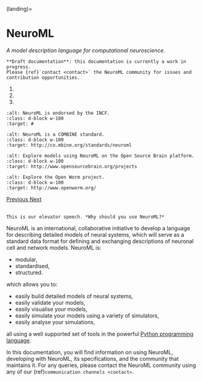 (landing)=
# NeuroML

*A model description language for computational neuroscience.*

```{warning}
**Draft documentation**: this documentation is currently a work in progress.
Please {ref}`contact <contact>` the NeuroML community for issues and contribution opportunities.
```
<!-- be careful with the indentation -->

<div id="carousel-neuroml" class="carousel slide" data-ride="carousel">
  <ol class="carousel-indicators">
    <li data-target="#carousel-neuroml" data-slide-to="0" class="active"></li>
    <li data-target="#carousel-neuroml" data-slide-to="1"></li>
    <li data-target="#carousel-neuroml" data-slide-to="2"></li>
  </ol>
  <div class="carousel-inner">
    <div class="carousel-item active">

```{image} images/slider/endorsed.png
:alt: NeuroML is endorsed by the INCF.
:class: d-block w-100
:target: #
```

  </div>
<div class="carousel-item">

```{image} images/slider/combine.png
:alt: NeuroML is a COMBINE standard.
:class: d-block w-100
:target: http://co.mbine.org/standards/neuroml
```

  </div>
<div class="carousel-item">

```{image} images/slider/osbnivo_mod2.png
:alt: Explore models using NeuroML on the Open Source Brain platform.
:class: d-block w-100
:target: http://www.opensourcebrain.org/projects
```

  </div>
<div class="carousel-item">

```{image} images/slider/openworm2-mod.png
:alt: Explore the Open Worm project.
:class: d-block w-100
:target: http://www.openworm.org/
```

  </div>
</div>
<a class="carousel-control-prev" href="#carousel-neuroml" role="button" data-slide="prev">
  <span class="carousel-control-prev-icon" aria-hidden="true"></span>
  <span class="sr-only">Previous</span>
</a>
<a class="carousel-control-next" href="#carousel-neuroml" role="button" data-slide="next">
  <span class="carousel-control-next-icon" aria-hidden="true"></span>
  <span class="sr-only">Next</span>
</a>
</div>
<br />

```{admonition} Needs work
This is our elevator speech. *Why should you use NeuroML?*
```
NeuroML is an international, collaborative initiative to develop a language for describing detailed models of neural systems, which will serve as a standard data format for defining and exchanging descriptions of neuronal cell and network models.
NeuroML is:

- modular,
- standardised,
- structured.

which allows you to:

- easily build detailed models of neural systems,
- easily validate your models,
- easily visualise your models,
- easily simulate your models using a variety of simulators,
- easily analyse your simulations,

all using a well supported set of tools in the powerful [Python programming language](https://www.python.org).

In this documentation, you will find information on using NeuroML, developing with NeuroML, its specifications, and the community that maintains it.
For any queries, please contact the NeuroML community using any of our {ref}`communication channels <contact>`.
